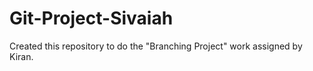 # Git-Project-Sivaiah
Created this repository to do the "Branching Project" work assigned by Kiran.
